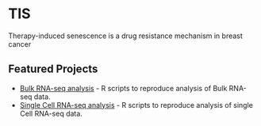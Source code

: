 # TIS
Therapy-induced senescence is a drug resistance mechanism in breast cancer

## Featured Projects
- [Bulk RNA-seq analysis](https://github.com/username/repo1) - R scripts to reproduce analysis of Bulk RNA-seq data.
- [Single Cell RNA-seq analysis]([https://github.com/username/repo2](https://github.com/kmcs111/therapy_induced_senescence)) - R scripts to reproduce analysis of single Cell RNA-seq data.

